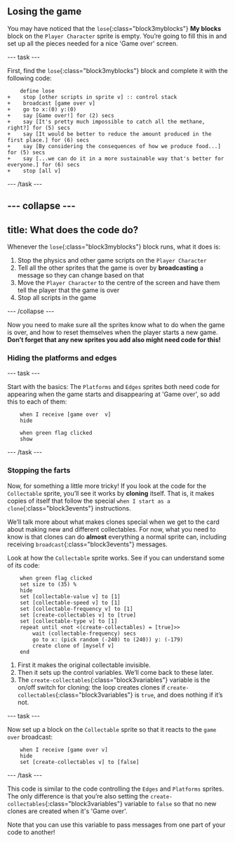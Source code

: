 ## Losing the game

You may have noticed that the `lose`{:class="block3myblocks"} **My blocks** block on the `Player Character` sprite is empty. You’re going to fill this in and set up all the pieces needed for a nice 'Game over' screen.

--- task ---

First, find the `lose`{:class="block3myblocks"} block and complete it with the following code: 

```blocks3
    define lose
+    stop [other scripts in sprite v] :: control stack
+    broadcast [game over v]
+    go to x:(0) y:(0)
+    say [Game over!] for (2) secs
+    say [It's pretty much impossible to catch all the methane, right?] for (5) secs
+    say [It would be better to reduce the amount produced in the first place.] for (6) secs
+    say [By considering the consequences of how we produce food...] for (5) secs
+    say [...we can do it in a more sustainable way that's better for everyone.] for (6) secs
+    stop [all v]
```

--- /task ---

--- collapse ---
---
title: What does the code do?
---

Whenever the `lose`{:class="block3myblocks"} block runs, what it does is: 

 1. Stop the physics and other game scripts on the `Player Character`
 2. Tell all the other sprites that the game is over by **broadcasting** a message so they can change based on that
 3. Move the `Player Character` to the centre of the screen and have them tell the player that the game is over
 4. Stop all scripts in the game

--- /collapse ---

Now you need to make sure all the sprites know what to do when the game is over, and how to reset themselves when the player starts a new game. **Don’t forget that any new sprites you add also might need code for this!**

### Hiding the platforms and edges

--- task ---

Start with the basics: The `Platforms` and `Edges` sprites both need code for appearing when the game starts and disappearing at 'Game over', so add this to each of them:

```blocks3
    when I receive [game over  v]
    hide
```

```blocks3
    when green flag clicked
    show
```

--- /task ---

### Stopping the farts

Now, for something a little more tricky! If you look at the code for the `Collectable` sprite, you’ll see it works by **cloning** itself. That is, it makes copies of itself that follow the special `when I start as a clone`{:class="block3events"} instructions. 

We’ll talk more about what makes clones special when we get to the card about making new and different collectables. For now, what you need to know is that clones can do **almost** everything a normal sprite can, including receiving `broadcast`{:class="block3events"} messages.

Look at how the `Collectable` sprite works. See if you can understand some of its code: 

```blocks3
    when green flag clicked
    set size to (35) %
    hide
    set [collectable-value v] to [1]
    set [collectable-speed v] to [1]
    set [collectable-frequency v] to [1]
    set [create-collectables v] to [true]
    set [collectable-type v] to [1]
    repeat until <not <(create-collectables) = [true]>>
        wait (collectable-frequency) secs
        go to x: (pick random (-240) to (240)) y: (-179)
        create clone of [myself v]
    end
```

 1. First it makes the original collectable invisible.
 2. Then it sets up the control variables. We’ll come back to these later.
 3. The `create-collectables`{:class="block3variables"} variable is the on/off switch for cloning: the loop creates clones if `create-collectables`{:class="block3variables"} is `true`, and does nothing if it’s not.

--- task ---

Now set up a block on the `Collectable` sprite so that it reacts to the `game over` broadcast:

```blocks3
    when I receive [game over v]
    hide
    set [create-collectables v] to [false]
```

--- /task ---

This code is similar to the code controlling the `Edges` and `Platforms` sprites. The only difference is that you’re also setting the `create-collectables`{:class="block3variables"} variable to `false` so that no new clones are created when it's 'Game over'. 
 
Note that you can use this variable to pass messages from one part of your code to another! 
